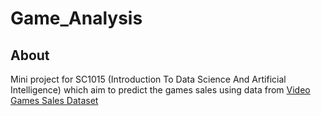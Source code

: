 # Game_Analysis

## About
Mini project for SC1015 (Introduction To Data Science And Artificial Intelligence) which aim to predict the games sales using data from [Video Games Sales Dataset](https://www.kaggle.com/datasets/sidtwr/videogames-sales-dataset?select=Video_Games_Sales_as_at_22_Dec_2016.csv)
